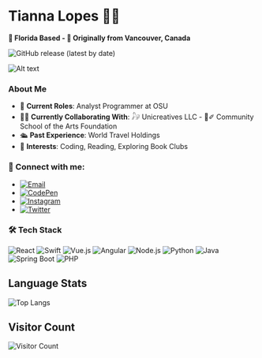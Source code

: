 # Tianna Lopes 🌴🍁

**🌴 Florida Based - 🍁 Originally from Vancouver, Canada**

![GitHub release (latest by date)](https://img.shields.io/github/v/release/TiannaLopes/zhoosh?label=latest%20release)


![Alt text](https://i.giphy.com/media/V4NSR1NG2p0KeJJyr5/giphy.gif)



### About Me
- 🏢 **Current Roles**: Analyst Programmer at OSU
- 🤝🏼 **Currently Collaborating With**:  𓃗 Unicreatives LLC - 📓✐ Community School of the Arts Foundation
- 🛳 **Past Experience**: World Travel Holdings
- 📖 **Interests**: Coding, Reading, Exploring Book Clubs

### 🤝 Connect with me:
- [![Email](https://img.shields.io/badge/Email-D14836?style=for-the-badge&logo=gmail&logoColor=white)](mailto:tiannaalinalopes@gmail.com)
- [![CodePen](https://img.shields.io/badge/CodePen-000000?style=for-the-badge&logo=codepen&logoColor=white)](https://codepen.io/tiannalopes)
- [![Instagram](https://img.shields.io/badge/Instagram-E4405F?style=for-the-badge&logo=instagram&logoColor=white)](https://www.instagram.com/tiannalopes_/)
- [![Twitter](https://img.shields.io/badge/Twitter-1DA1F2?style=for-the-badge&logo=twitter&logoColor=white)](https://twitter.com/LopesTianna)

### 🛠 Tech Stack
![React](https://img.shields.io/badge/React-20232A?style=for-the-badge&logo=react&logoColor=61DAFB)
 ![Swift](https://img.shields.io/badge/Swift-FA7343?style=for-the-badge&logo=swift&logoColor=white)
 ![Vue.js](https://img.shields.io/badge/Vue.js-35495E?style=for-the-badge&logo=vue.js&logoColor=4FC08D)
 ![Angular](https://img.shields.io/badge/Angular-DD0031?style=for-the-badge&logo=angular&logoColor=white)
 ![Node.js](https://img.shields.io/badge/Node.js-43853D?style=for-the-badge&logo=node-dot-js&logoColor=white)
 ![Python](https://img.shields.io/badge/Python-3776AB?style=for-the-badge&logo=python&logoColor=white)
 ![Java](https://img.shields.io/badge/Java-007396?style=for-the-badge&logo=java&logoColor=white)
 ![Spring Boot](https://img.shields.io/badge/Spring_Boot-6DB33F?style=for-the-badge&logo=spring-boot&logoColor=white)
 ![PHP](https://img.shields.io/badge/PHP-777BB4?style=for-the-badge&logo=php&logoColor=white)

<!-- ![Tianna's GitHub stats](https://github-readme-stats.vercel.app/api?username=TiannaLopes&show=reviews,discussions_started,discussions_answered,prs_merged,prs_merged_percentage)
![Tianna's GitHub stats](https://github-readme-stats.vercel.app/api?username=TiannaLopes&show=reviews,discussions_started,discussions_answered,prs_merged,prs_merged_percentage)
![Tianna's GitHub stats](https://github-readme-stats.vercel.app/api?username=TiannaLopes&show_icons=true&theme=radical)
[![Tianna's GitHub stats-Dark](https://github-readme-stats.vercel.app/api?username=TiannaLopes&show_icons=true&theme=dark#gh-dark-mode-only)](https://github.com/TiannaLopes/github-readme-stats#gh-dark-mode-only)
[![Tianna's GitHub stats-Light](https://github-readme-stats.vercel.app/api?username=TiannaLopes&show_icons=true&theme=default#gh-light-mode-only)](https://github.com/TiannaLopes/github-readme-stats#gh-light-mode-only)
[![Tianna's WakaTime stats](https://github-readme-stats.vercel.app/api/wakatime?username=ffflabs)](https://github.com/TiannaLopes/github-readme-stats)
![Top Langs](https://github-readme-stats.vercel.app/api/top-langs/?username=TiannaLopes&hide_progress=true) -->

## Language Stats
![Top Langs](https://github-readme-stats.vercel.app/api/top-langs/?username=TiannaLopes&hide_progress=true)

## Visitor Count 
![Visitor Count](https://komarev.com/ghpvc/?username=TiannaLopes&style=for-the-badge&color=ff69b4)



